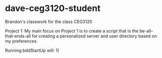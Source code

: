 # dave-ceg3120-student
Brandon's classwork for the class CEG3120

Project 1:
My main focus on Project 1 is to create a script that is the be-all-that-ends-all for creating a personalized server and user directory based on my preferences.

Running bddStartUp will:
1)